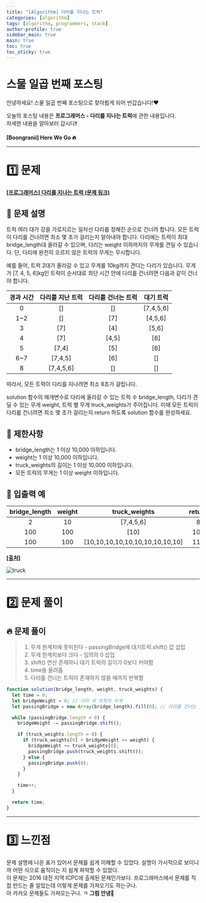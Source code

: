 ```yaml
---
title: "[Algorithm] 다리를 지나는 트럭"
categories: [algorithm]
tags: [algorithm, programmers, stack]
author-profile: true
sidebar_main: true
main: true
toc: true
toc_sticky: true
---
```


# 스물 일곱 번째 포스팅

안녕하세요! 스물 일곱 번째 포스팅으로 찾아뵙게 되어 반갑습니다!♥

오늘의 포스팅 내용은 **프로그래머스 - 다리를 지나는 트럭**에 관한 내용입니다. <br/>
자세한 내용을 알아보러 갑시다❗️

**[Boongranii] Here We Go 🔥**

---

# 1️⃣ 문제

[**[프로그래머스] 다리를 지나는 트럭 (문제 링크)**](https://school.programmers.co.kr/learn/courses/30/lessons/42583)

## 💨 **문제 설명**

트럭 여러 대가 강을 가로지르는 일차선 다리를 정해진 순으로 건너려 합니다. 모든 트럭이 다리를 건너려면 최소 몇 초가 걸리는지 알아내야 합니다. 다리에는 트럭이 최대 bridge_length대 올라갈 수 있으며, 다리는 weight 이하까지의 무게를 견딜 수 있습니다. 단, 다리에 완전히 오르지 않은 트럭의 무게는 무시합니다.

예를 들어, 트럭 2대가 올라갈 수 있고 무게를 10kg까지 견디는 다리가 있습니다. 무게가 [7, 4, 5, 6]kg인 트럭이 순서대로 최단 시간 안에 다리를 건너려면 다음과 같이 건너야 합니다.

| 경과 시간 | 다리를 지난 트럭 | 다리를 건너는 트럭 | 대기 트럭 |
| :-------: | :--------------: | :----------------: | :-------: |
|     0     |        []        |         []         | [7,4,5,6] |
|    1~2    |        []        |        [7]         |  [4,5,6]  |
|     3     |       [7]        |        [4]         |   [5,6]   |
|     4     |       [7]        |       [4,5]        |    [6]    |
|     5     |      [7,4]       |        [5]         |    [6]    |
|    6~7    |     [7,4,5]      |        [6]         |    []     |
|     8     |    [7,4,5,6]     |         []         |    []     |

따라서, 모든 트럭이 다리를 지나려면 최소 8초가 걸립니다.

solution 함수의 매개변수로 다리에 올라갈 수 있는 트럭 수 bridge_length, 다리가 견딜 수 있는 무게 weight, 트럭 별 무게 truck_weights가 주어집니다. 이때 모든 트럭이 다리를 건너려면 최소 몇 초가 걸리는지 return 하도록 solution 함수를 완성하세요.

## 💨 **제한사항**

- bridge_length는 1 이상 10,000 이하입니다.
- weight는 1 이상 10,000 이하입니다.
- truck_weights의 길이는 1 이상 10,000 이하입니다.
- 모든 트럭의 무게는 1 이상 weight 이하입니다.

## 💨 **입출력 예**

| bridge_length | weight |          truck_weights          | return |
| :-----------: | :----: | :-----------------------------: | :----: |
|       2       |   10   |            [7,4,5,6]            |   8    |
|      100      |  100   |              [10]               |  101   |
|      100      |  100   | [10,10,10,10,10,10,10,10,10,10] |  110   |

[**[출처]**](https://icpckorea.org/2016/ONLINE/problem.pdf)

![truck](https://github.com/bbjbc/bbjbc.github.io/assets/102457140/626b8007-41f9-49ec-b7df-e38043eab689)<br>

---

# 2️⃣ 문제 풀이

## 🔥 문제 풀이

> 1. 무게 한계치에 못미친다 - passingBridge에 대기트럭.shift() 값 삽입
> 2. 무게 한계치보다 크다 - 임의의 0 삽입
> 3. shift() 연산 존재하니 대기 트럭의 길이가 0보다 커야함
> 4. time을 올려줌
> 5. 다리를 건너는 트럭이 존재하지 않을 때까지 반복함

```js
function solution(bridge_length, weight, truck_weights) {
  let time = 0;
  let bridgeWeight = 0; // 다리 위 트럭의 무게
  let passingBridge = new Array(bridge_length).fill(0); // 다리를 건너는 트럭 배열

  while (passingBridge.length > 0) {
    bridgeWeight -= passingBridge.shift();

    if (truck_weights.length > 0) {
      if (truck_weights[0] + bridgeWeight <= weight) {
        bridgeWeight += truck_weights[0];
        passingBridge.push(truck_weights.shift());
      } else {
        passingBridge.push(0);
      }
    }

    time++;
  }

  return time;
}
```

---

# 3️⃣ 느낀점

문제 설명에 나온 표가 있어서 문제를 쉽게 이해할 수 있었다. 설명이 가시적으로 보이니까 어떤 식으로 움직이는 지 쉽게 파악할 수 있었다. <br>
이 문제는 2016 대전 지역 ICPC에 출제된 문제인가보다. 프로그래머스에서 문제를 직접 만드는 줄 알았는데 이렇게 문제를 가져오기도 하는구나. <br>
아 카카오 문제들도 가져오는구나. ㅋ **그럼 안녕👏**
